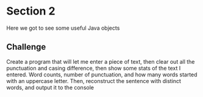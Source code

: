 # Section 2
Here we got to see some useful Java objects

## Challenge
Create a program that will let me enter a piece of text, then clear out all the punctuation
and casing difference, then show some stats of the text I entered. Word counts, number of punctuation, and how many
words started with an uppercase letter. Then, reconstruct the sentence with distinct words, and output it to the console